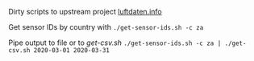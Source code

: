 Dirty scripts to upstream project [luftdaten.info](https://luftdaten.info/)

Get sensor IDs by country with `./get-sensor-ids.sh -c za`

Pipe output to file or to *get-csv.sh* `./get-sensor-ids.sh -c za | ./get-csv.sh 2020-03-01 2020-03-31`
